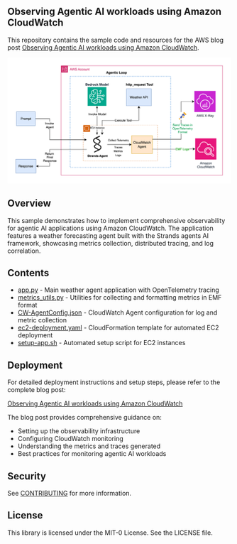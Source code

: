## Observing Agentic AI workloads using Amazon CloudWatch

This repository contains the sample code and resources for the AWS blog post [Observing Agentic AI workloads using Amazon CloudWatch](http://aws.amazon.com/blogs/mt/observing-agentic-ai-workloads-using-amazon-cloudwatch/).

![Architecure Diagram](/architecture-diagram.png)

## Overview

This sample demonstrates how to implement comprehensive observability for agentic AI applications using Amazon CloudWatch. The application features a weather forecasting agent built with the Strands agents AI framework, showcasing metrics collection, distributed tracing, and log correlation.

## Contents

- [app.py](/app.py) - Main weather agent application with OpenTelemetry tracing
- [metrics_utils.py](/metrics_utils.py) - Utilities for collecting and formatting metrics in EMF format
- [CW-AgentConfig.json](/CW-AgentConfig.json) - CloudWatch Agent configuration for log and metric collection
- [ec2-deployment.yaml](/ec2-deployment.yaml) - CloudFormation template for automated EC2 deployment
- [setup-app.sh](/setup-app.sh) - Automated setup script for EC2 instances

## Deployment

For detailed deployment instructions and setup steps, please refer to the complete blog post:

[Observing Agentic AI workloads using Amazon CloudWatch](http://aws.amazon.com/blogs/mt/observing-agentic-ai-workloads-using-amazon-cloudwatch/)

The blog post provides comprehensive guidance on:
- Setting up the observability infrastructure
- Configuring CloudWatch monitoring
- Understanding the metrics and traces generated
- Best practices for monitoring agentic AI workloads

## Security

See [CONTRIBUTING](CONTRIBUTING.md#security-issue-notifications) for more information.

## License

This library is licensed under the MIT-0 License. See the LICENSE file.


